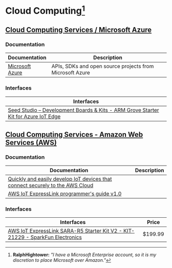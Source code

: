 # Cloud Computing[^11]

## [Cloud Computing Services / Microsoft Azure](https://azure.microsoft.com/en-us )

### Documentation 

| Documentation | Description |
|---|---|
| [Microsoft Azure](https://github.com/Azure) | APIs, SDKs and open source projects from Microsoft Azure |

### Interfaces

| Interfaces |
|---|
| [Seed Studio – Development Boards & Kits - ARM Grove Starter Kit for Azure IoT Edge](https://www.mouser.com/ProductDetail/Seeed-Studio/110060907?qs=F5EMLAvA7IDNpcLlKtTb1g%3D%3D) | $156.25 (H/W) |

## [Cloud Computing Services - Amazon Web Services (AWS)](https://aws.amazon.com/ )

### Documentation 

| Documentation | Description |
|-----------|---|
| [Quickly and easily develop IoT devices that connect securely to the AWS Cloud](https://aws.amazon.com/iot-expresslink/) |  |
| [AWS IoT ExpressLink programmer's guide v1.0](https://docs.aws.amazon.com/iot-expresslink/) |   |

### Interfaces 

| Interfaces | Price |
|---|---|
| [AWS IoT ExpressLink SARA-R5 Starter Kit V2 - KIT-21229 - SparkFun Electronics](https://www.sparkfun.com/products/21229 ) | $199.99 |

[^11]: **RalphHightower:** *"I have a Microsoft Enterprise account, so it is my discretion to place Microsoft over Amazon."*
